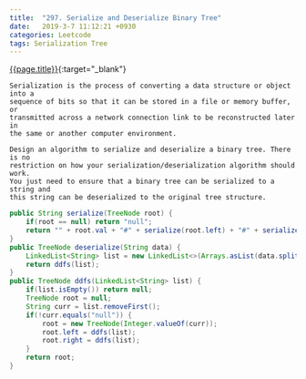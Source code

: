 ```yaml
---
title:  "297. Serialize and Deserialize Binary Tree"
date:   2019-3-7 11:12:21 +0930
categories: Leetcode
tags: Serialization Tree
---
```


[{{page.title}}](https://leetcode.com/problems/serialize-and-deserialize-binary-tree/){:target="_blank"}

    Serialization is the process of converting a data structure or object into a
    sequence of bits so that it can be stored in a file or memory buffer, or
    transmitted across a network connection link to be reconstructed later in
    the same or another computer environment.

    Design an algorithm to serialize and deserialize a binary tree. There is no
    restriction on how your serialization/deserialization algorithm should work.
    You just need to ensure that a binary tree can be serialized to a string and
    this string can be deserialized to the original tree structure.

```java
public String serialize(TreeNode root) {
    if(root == null) return "null";
    return "" + root.val + "#" + serialize(root.left) + "#" + serialize(root.right);
}
public TreeNode deserialize(String data) {
    LinkedList<String> list = new LinkedList<>(Arrays.asList(data.split("#")));
    return ddfs(list);
}
public TreeNode ddfs(LinkedList<String> list) {
    if(list.isEmpty()) return null;
    TreeNode root = null;
    String curr = list.removeFirst();
    if(!curr.equals("null")) {
        root = new TreeNode(Integer.valueOf(curr));
        root.left = ddfs(list);
        root.right = ddfs(list);
    }
    return root;
}
```
